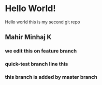 # Hello World!

Hello world this is my second git repo

## Mahir Minhaj K
### we edit this on feature branch
### quick-test branch line this 
### this branch is added by master branch

